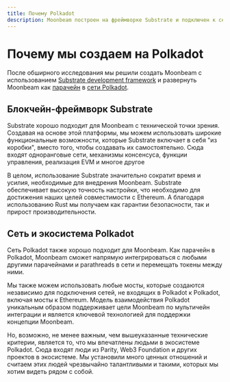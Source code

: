```yaml
---
title: Почему Polkadot
description: Moonbeam построен на фреймворке Substrate и подключен к сети Polkadot, что повышает скорость и безопасность платформы.
---
```

# Почему мы создаем на Polkadot

После обширного исследования мы решили создать Moonbeam с использованием [Substrate development framework](/resources/glossary/#substrate) и развернуть Moonbeam как [парачейн](/resources/glossary/#parachains) в [сети Polkadot](/resources/glossary/#polkadot). 

## Блокчейн-фреймворк Substrate

Substrate хорошо подходит для Moonbeam с технической точки зрения. Создавая на основе этой платформы, мы можем использовать широкие функциональные возможности, которые Substrate включает в себя "из коробки", вместо того, чтобы создавать их самостоятельно. Сюда входят одноранговые сети, механизмы консенсуса, функции управления, реализация EVM и многое другое

В целом, использование Substrate значительно сократит время и усилия, необходимые для внедрения Moonbeam. Substrate обеспечивает высокую точность настройки, что необходимо для достижения наших целей совместимости с Ethereum. А благодаря использованию Rust мы получаем как гарантии безопасности, так и прирост производительности. 

## Сеть и экосистема Polkadot

Сеть Polkadot также хорошо подходит для Moonbeam. Как парачейн в Polkadot, Moonbeam сможет напрямую интегрироваться с любыми другими парачейнами и parathreads в сети и перемещать токены между ними.

Мы также можем использовать любые мосты, которые создаются независимо для подключения сетей, не входящих в Polkadot к Polkadot, включая мосты к Ethereum. Модель взаимодействия Polkadot уникальным образом поддерживает цели Moonbeam по мультичейн интеграции и является ключевой технологией для поддержки концепции Moonbeam.

Но, возможно, не менее важным, чем вышеуказанные технические критерии, является то, что мы впечатлены людьми в экосистеме Polkadot. Сюда входят люди из Parity, Web3 Foundation и других проектов в экосистеме. Мы установили много ценных отношений и считаем этих людей чрезвычайно талантливыми и такими, которых мы хотим видеть рядом с собой.
